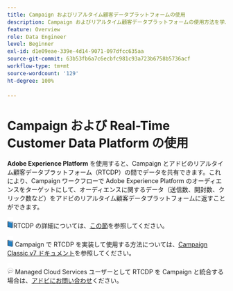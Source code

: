 ```yaml
---
title: Campaign およびリアルタイム顧客データプラットフォームの使用
description: Campaign およびリアルタイム顧客データプラットフォームの使用方法を学ぶ
feature: Overview
role: Data Engineer
level: Beginner
exl-id: d1e09eae-339e-4d14-9071-097dfcc635aa
source-git-commit: 63b53fb6a7c6ecbfc981c93a723b6758b5736acf
workflow-type: tm+mt
source-wordcount: '129'
ht-degree: 100%

---
```


# Campaign および Real-Time Customer Data Platform の使用

**Adobe Experience Platform** を使用すると、Campaign とアドビのリアルタイム顧客データプラットフォーム（RTCDP）の間でデータを共有できます。これにより、Campaign ワークフローで Adobe Experience Platform のオーディエンスをターゲットにして、オーディエンスに関するデータ（送信数、開封数、クリック数など）をアドビのリアルタイム顧客データプラットフォームに返すことができます。

![](../assets/do-not-localize/book.png)RTCDP の詳細については、[この節](https://experienceleague.adobe.com/docs/experience-platform/rtcdp/overview.html?lang=ja)を参照してください。

![](../assets/do-not-localize/book.png) Campaign で RTCDP を実装して使用する方法については、[Campaign Classic v7 ドキュメント](https://experienceleague.adobe.com/docs/campaign-classic/using/integrating-with-adobe-experience-cloud/aep-sources-destinations/get-started-sources-destinations.html?lang=ja#integrating-with-adobe-experience-cloud)を参照してください。

![](../assets/do-not-localize/speech.png) Managed Cloud Services ユーザーとして RTCDP を Campaign と統合する場合は、[アドビにお問い合わせ](../start/campaign-faq.md#support)ください。
